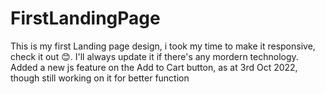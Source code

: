 # FirstLandingPage
This is my first Landing page design, i took my time to make it responsive, check it out 😊.
I'll always update it if there's any mordern technology.
Added a new js feature on the Add to Cart button, as at 3rd Oct 2022, though still working on it for better function
